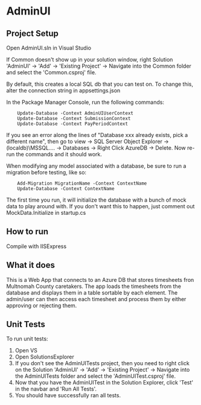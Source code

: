# AdminUI

## Project Setup

Open AdminUI.sln in Visual Studio

If Common doesn't show up in your solution window, right Solution 'AdminUI' -> 'Add' -> 'Existing Project' -> Navigate into the Common folder and select the 'Common.csproj' file.

By default, this creates a local SQL db that you can test on. To change this, alter the connection string in appsettings.json

In the Package Manager Console, run the following commands:

```
	Update-Database -Context AdminUIUserContext
	Update-Database -Context SubmissionContext
	Update-Database -Context PayPeriodContext
```

If you see an error along the lines of "Database xxx already exists, pick a different name",
then go to view -> SQL Server Object Explorer -> (localdb)\MSSQL.... -> Databases -> Right Click AzureDB -> Delete.
Now re-run the commands and it should work.

When modifying any model associated with a database, be sure to run a migration before testing, like so:

```
	Add-Migration MigrationName -Context ContextName
	Update-Database -Context ContextName
```

The first time you run, it will initialize the database with a bunch of mock data to play around with. If you don't want this to happen, just comment out MockData.Initialize in startup.cs

## How to run

Compile with IISExpress

## What it does

This is a Web App that connects to an Azure DB that stores timesheets fron Multnomah County caretakers.
The app loads the timesheets from the database and displays them in a table sortable by each element.
The admin/user can then access each timesheet and process them by either approving or rejecting them.

## Unit Tests

To run unit tests: 

1. Open VS
2. Open SolutionsExplorer
3. If you don't see the AdminUITests project, then you need to right click on the Solution 'AdminUI' -> 'Add' -> 'Existing Project' -> Navigate into the AdminUITests folder and select the 'AdminUITest.csproj' file.
4. Now that you have the AdminUITest in the Solution Explorer, click 'Test' in the navbar and 'Run All Tests'.
5. You should have successfully ran all tests. 
